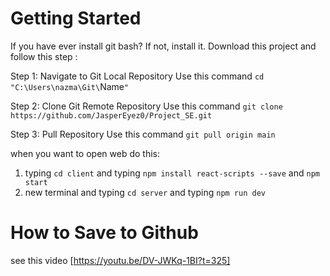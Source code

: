 # Getting Started

If you have ever install git bash?
If not, install it.
Download this project and follow this step :

Step 1: Navigate to Git Local Repository
Use this command
`cd "C:\Users\nazma\Git\`Name`"`

Step 2: Clone Git Remote Repository
Use this command
`git clone https://github.com/JasperEyez0/Project_SE.git`

Step 3: Pull Repository
Use this command
`git pull origin main`


when you want to open web do this:

1. typing `cd client` and typing `npm install react-scripts --save` and `npm start`
2. new terminal and typing `cd server` and typing `npm run dev`

# How to Save to Github

see this video [https://youtu.be/DV-JWKq-1BI?t=325]